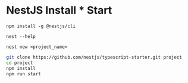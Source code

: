 # NestJS  Install * Start

```
npm install -g @nestjs/cli
```

```
nest --help
```

```
nest new <project_name>
```


```bash
git clone https://github.com/nestjs/typescript-starter.git project
cd project
npm install
npm run start
```